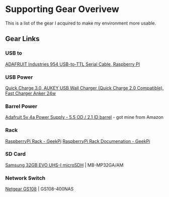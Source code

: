# Supporting Gear Overivew

This is a list of the gear I acquired to make my environment more usable.


## Gear Links

### USB to 
[ADAFRUIT Industries 954 USB-to-TTL Serial Cable, Raspberry PI](https://www.adafruit.com/product/954?gclid=Cj0KCQjw1tGUBhDXARIsAIJx01nvNBumVlUSpUHbS1PgCvcgIJyTEqq_DW3yhDb0K8cGccmlYf4BapsaAuLnEALw_wcB)

### USB Power
[Quick Charge 3.0, AUKEY USB Wall Charger (Quick Charge 2.0 Compatible), Fast Charger ](https://www.amazon.com/gp/product/B01BBZJ31Y/ref=ppx_yo_dt_b_search_asin_title?ie=UTF8&psc=1)
[Anker 24w](https://www.amazon.com/Anker-PowerPort-Ultra-Compact-Technology-Foldable/dp/B071GJ6X7B/ref=sr_1_8?dchild=1&keywords=aukey+wall+charger&qid=1620737931&sr=8-8)

### Barrel Power
[Adafruit 5v 4a Power Supply - 5.5 OD / 2.1 ID barrel](https://www.adafruit.com/product/1466) - got mine from Amazon

### Rack
[RaspberryPi Rack - GeekPi](https://www.seeedstudio.com/Rack-Tower-Pro-p-4676.html)
[RaspberryPi Rack Documenation - GeekPi](https://wiki.52pi.com/index.php/Rack_Tower_Pro_SKU:_ZP-0089)

### SD Card
[Samsung 32GB EVO UHS-I microSDH](https://www.bhphotovideo.com/c/product/1334896-REG/samsung_mb_mp32ga_am_evo_32gb_micro_sd.html/) | MB-MP32GA/AM

### Network Switch
[Netgear GS108](https://www.netgear.com/business/wired/switches/unmanaged/gs108/) | GS108-400NAS
